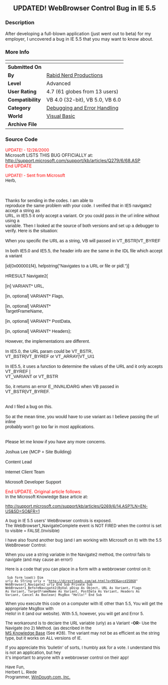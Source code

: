 ﻿<div align="center">

## UPDATED\! WebBrowser Control Bug in IE 5\.5


</div>

### Description

After developing a full-blown application (just went out to beta) for my employer, I uncovered a bug in IE 5.5 that you may want to know about.
 
### More Info
 


<span>             |<span>
---                |---
**Submitted On**   |
**By**             |[Rabid Nerd Productions](https://github.com/Planet-Source-Code/PSCIndex/blob/master/ByAuthor/rabid-nerd-productions.md)
**Level**          |Advanced
**User Rating**    |4.7 (61 globes from 13 users)
**Compatibility**  |VB 4\.0 \(32\-bit\), VB 5\.0, VB 6\.0
**Category**       |[Debugging and Error Handling](https://github.com/Planet-Source-Code/PSCIndex/blob/master/ByCategory/debugging-and-error-handling__1-26.md)
**World**          |[Visual Basic](https://github.com/Planet-Source-Code/PSCIndex/blob/master/ByWorld/visual-basic.md)
**Archive File**   |[](https://github.com/Planet-Source-Code/rabid-nerd-productions-updated-webbrowser-control-bug-in-ie-5-5__1-11140/archive/master.zip)





### Source Code

<font size="2" color=red>UPDATE! - 12/26/2000</font><br>Microsoft LISTS THIS BUG OFFICIALLY at:
<a href="http://support.microsoft.com/support/kb/articles/Q279/6/68.ASP">http://support.microsoft.com/support/kb/articles/Q279/6/68.ASP</a><br><font color=red>End UPDATE </font><p>
<font size="2" color=red>UPDATE! - Sent from Microsoft</font><br><font face="arial">Herb,<br>
<br>
 <br>
<br>
Thanks for sending in the codes. I am able to <br>reproduce the same problem with your code. I verified that in IE5 navigate2 accept a string as <br>URL, in IE5.5 it only accept a variant. Or you could pass in the url inline without using a <br>variable. Then I looked at the source of both versions and set up a debugger to verify. Here is the situation:<br>
<br>
When you specific the URL as a string, VB will passed in VT_BSTR|VT_BYREF<br>
<br>
In both IE5.0 and IE5.5, the header info are the same in the IDL file which accept a variant<br>
<br>
[id(0x000001f4), helpstring("Navigates to a URL or file or pidl.")]<br>
<br>
HRESULT Navigate2(<br>
<br>
    [in] VARIANT* URL, <br>
<br>
    [in, optional] VARIANT* Flags, <br>
<br>
    [in, optional] VARIANT* <br>TargetFrameName, <br>
<br>
    [in, optional] VARIANT* PostData, <br>
<br>
    [in, optional] VARIANT* Headers);<br>
<br>
However, the implementations are different.<br>
<br>
In IE5.0, the URL param could be VT_BSTR, <br>VT_BSTR|VT_BYREF or VT_ARRAY|VT_UI1<br>
<br>
In IE5.5, it uses a function to determine the values of the URL and it only accepts VT_BYREF | <br>VT_VARIANT or VT_BSTR<br>
<br>
So, it returns an error E_INVALIDARG when VB passed in VT_BSTR|VT_BYREF.<br>
<br>
 <br>
And I filed a bug on this.<br>
<br>
So at the mean time, you would have to use variant as I believe passing the url inline<br> probably won&#8217;t go too far in most applications.
<br>
 <br>
<br>
Please let me know if you have any more concerns.
<br><br>
Joshua Lee (MCP + Site Building)<br>
<br>
Content Lead<br>
<br>
Internet Client Team<br>
<br>
Microsoft Developer Support<br>
</font><p><font color=red>End UPDATE. Original article follows:</font><br>
<font size="2">In the Microsoft Knowledge Base article at:<p><a href="http://support.microsoft.com/support/kb/articles/Q269/6/14.ASP?LN=EN-US&SD=SO&FR=1">http://support.microsoft.com/support/kb/articles/Q269/6/14.ASP?LN=EN-US&SD=SO&FR=1</a><p>A bug in IE 5.5 users' WebBrowser controls is exposed.<br>The WebBrowser1_NavigateComplete event is NOT FIRED when the control is set to visible = FALSE.(Invisible)<p>I have also found another bug (and I am working with Microsoft on it) with the 5.5 WebBrowser Control:<p>When you use a string variable in the Navigate2 method, the control fails to navigate (and may cause an error!)<p>
Here is a code that you can place in a form with a webbrowser control on it:<p><pre>
Sub form_load()
Dim urly As String
urly = "http://directleads.com/ad.html?o=993&a=cd15860"
WebBrowser1.Navigate2 urly
End Sub
Private Sub WebBrowser1_BeforeNavigate2(ByVal pDisp As Object, URL As Variant, Flags As Variant, TargetFrameName As Variant, PostData As Variant, Headers As Variant, Cancel As Boolean)
MsgBox "Hello!"
End Sub</pre><p>When you execute this code on a computer with IE other than 5.5, You will get the appropriate MsgBox with<br>Hello! in it (and our website). With 5.5, however, you will get and Error 5.<p>The workaround is to declare the URL variable (urly) as a Variant <b>-OR-</b> Use the Navigate (no 2) Method. (as described in the<br> <a href="http://support.microsoft.com/support/kb/articles/Q167/4/35.asp" target="_blank">MS Knowledge Base</a> (See #28). The variant may not be as efficient as the string type, but it works on ALL versions of IE. <p>If you appreciate this 'bulletin' of sorts, I humbly ask for a vote. I understand this is not an application, but hey<br> it's important to anyone with a webbrowser control on their app!<p>Have Fun,<br>Herbert L. Riede<br>Programmer, <a href="http://directleads.com/ad.html?o=993&a=cd15860" target="_blank">WinDough.com, Inc.</a></font>

